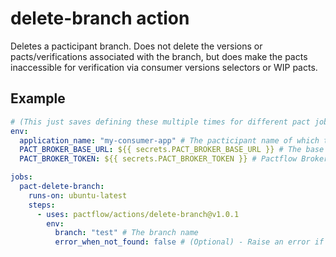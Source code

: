# delete-branch action

Deletes a pacticipant branch. Does not delete the versions or pacts/verifications associated with the branch, but does make the pacts inaccessible for verification via consumer versions selectors or WIP pacts.

## Example

```yml
# (This just saves defining these multiple times for different pact jobs)
env:
  application_name: "my-consumer-app" # The pacticipant name of which the branch belongs to
  PACT_BROKER_BASE_URL: ${{ secrets.PACT_BROKER_BASE_URL }} # The base URL of the Pact Broker
  PACT_BROKER_TOKEN: ${{ secrets.PACT_BROKER_TOKEN }} # Pactflow Broker API Read/Write token

jobs:
  pact-delete-branch:
    runs-on: ubuntu-latest
    steps:
      - uses: pactflow/actions/delete-branch@v1.0.1
        env:
          branch: "test" # The branch name
          error_when_not_found: false # (Optional) - Raise an error if the branch that is to be deleted is not found, default true
```


